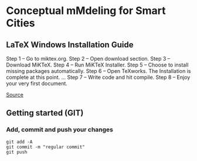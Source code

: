 # Conceptual mMdeling for Smart Cities

## LaTeX Windows Installation Guide 

Step 1 – Go to miktex.org.
Step 2 – Open download section.
Step 3 – Download MiKTeX.
Step 4 – Run MiKTeX Installer.
Step 5 – Choose to install missing packages automatically.
Step 6 – Open TeXworks. The Installation is complete at this point. ...
Step 7 – Write code and hit compile.
Step 8 – Enjoy your very first document.

[Source](https://latex-tutorial.com/installation/#Windows)


## Getting started (GIT)

### Add, commit and push your changes

```
git add -A
git commit -m "regular commit"
git push
```
